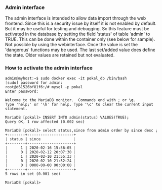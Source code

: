 ### Admin interface
The admin interface is intended to allow data import through the web frontend. Since this is
a security issue by itself it is not enabled by default. But it may be useful for testing
and debugging. So this feature must be activated in the database by setting the field 'status'
of table 'admin' to TRUE. This can be done within the container only (see below for sample).
Not possible by using the webinterface. Once the value is set the 'dangerous' functions may
be used. The last set/added value does define the state. Older values are retained but not
evaluated.

### How to activate the admin interface
```
admin@myhost:~$ sudo docker exec -it pokal_db /bin/bash
[sudo] password for admin:
root@d61526bf81f6:/# mysql -p pokal
Enter password:

Welcome to the MariaDB monitor.  Commands end with ; or \g.
Type 'help;' or '\h' for help. Type '\c' to clear the current input statement.

MariaDB [pokal]> INSERT INTO admin(status) VALUES(TRUE);
Query OK, 1 row affected (0.002 sec)

MariaDB [pokal]> select status,since from admin order by since desc ;
+--------+---------------------+
| status | since               |
+--------+---------------------+
|      1 | 2020-02-16 15:56:05 |
|      0 | 2020-02-12 20:07:30 |
|      1 | 2020-02-10 21:55:33 |
|      0 | 2020-02-10 21:52:24 |
|      0 | 0000-00-00 00:00:00 |
+--------+---------------------+
5 rows in set (0.001 sec)

MariaDB [pokal]>
```
